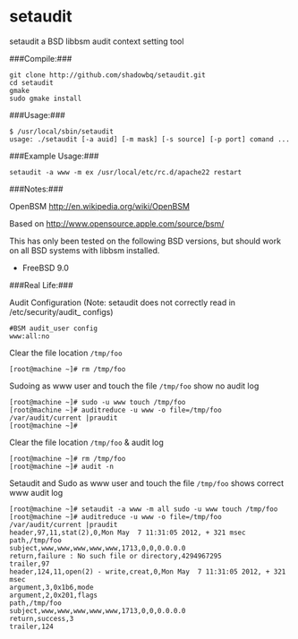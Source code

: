 setaudit
========

setaudit a BSD libbsm audit context setting tool

###Compile:###

```shell
git clone http://github.com/shadowbq/setaudit.git
cd setaudit
gmake
sudo gmake install
```

###Usage:###

```shell
$ /usr/local/sbin/setaudit 
usage: ./setaudit [-a auid] [-m mask] [-s source] [-p port] comand ...
```

###Example Usage:###

```shell
setaudit -a www -m ex /usr/local/etc/rc.d/apache22 restart
```

###Notes:###

OpenBSM http://en.wikipedia.org/wiki/OpenBSM

Based on http://www.opensource.apple.com/source/bsm/

This has only been tested on the following BSD versions, but should work on all BSD systems with libbsm installed.
- FreeBSD 9.0

###Real Life:###

Audit Configuration (Note: setaudit does not correctly read in /etc/security/audit_ configs)

```shell
#BSM audit_user config
www:all:no
```

Clear the file location `/tmp/foo`

```shell
[root@machine ~]# rm /tmp/foo 
```

Sudoing as www user and touch the file `/tmp/foo` show no audit log
```shell
[root@machine ~]# sudo -u www touch /tmp/foo
[root@machine ~]# auditreduce -u www -o file=/tmp/foo /var/audit/current |praudit
[root@machine ~]# 
```

Clear the file location `/tmp/foo` & audit log

```shell
[root@machine ~]# rm /tmp/foo 
[root@machine ~]# audit -n
```
Setaudit and Sudo as www user and touch the file `/tmp/foo` shows correct www audit log
```shell
[root@machine ~]# setaudit -a www -m all sudo -u www touch /tmp/foo
[root@machine ~]# auditreduce -u www -o file=/tmp/foo /var/audit/current |praudit
header,97,11,stat(2),0,Mon May  7 11:31:05 2012, + 321 msec
path,/tmp/foo
subject,www,www,www,www,www,1713,0,0,0.0.0.0
return,failure : No such file or directory,4294967295
trailer,97
header,124,11,open(2) - write,creat,0,Mon May  7 11:31:05 2012, + 321 msec
argument,3,0x1b6,mode
argument,2,0x201,flags
path,/tmp/foo
subject,www,www,www,www,www,1713,0,0,0.0.0.0
return,success,3
trailer,124

```